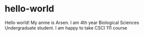 # hello-world
Hello world!
My anme is Arsen. I am 4th year Biological Sciences Undergraduate student. I am happy to take CSCI 111 course
